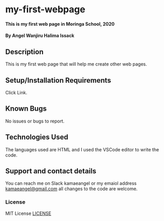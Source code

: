 # my-first-webpage
#### This is my first web page in Moringa School, 2020
#### By **Angel Wanjiru Halima Issack**
## Description
This is my first web page that will help me create other web pages.
## Setup/Installation Requirements
Click Link.
## Known Bugs
No issues or bugs to report.
## Technologies Used
The languages used are HTML and I used the VSCode editor to write the code.
## Support and contact details
You can reach me on Slack kamaeangel or my emaiol address kamaeangel@gmail.com all changes to the code are welcome.
### License
MIT License
[LICENSE](./LICENSE)
